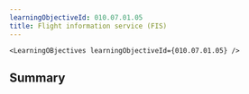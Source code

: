 ```yaml
---
learningObjectiveId: 010.07.01.05
title: Flight information service (FIS)
---
```


```tsx eval
<LearningOBjectives learningObjectiveId={010.07.01.05} />
```

## Summary
